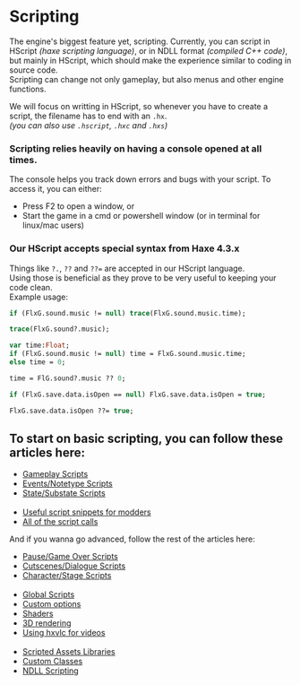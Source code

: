 # Scripting

The engine's biggest feature yet, scripting. Currently, you can script in HScript *(haxe scripting language)*, or in NDLL format *(compiled C++ code)*, but mainly in HScript, which should make the experience similar to coding in source code.<br>
Scripting can change not only gameplay, but also menus and other engine functions.<br>

We will focus on writting in HScript, so whenever you have to create a script, the filename has to end with an ``.hx``.<br>
*(you can also use ``.hscript``, ``.hxc`` and ``.hxs``)*

### Scripting relies heavily on having a console opened at all times.
The console helps you track down errors and bugs with your script. To access it, you can either:
- Press F2 to open a window, or
- Start the game in a cmd or powershell window (or in terminal for linux/mac users)

### Our HScript accepts special syntax from Haxe 4.3.x
Things like ``?.``, ``??`` and ``??=`` are accepted in our HScript language.<br>
Using those is beneficial as they prove to be very useful to keeping your code clean.<br>
Example usage:
```hx
if (FlxG.sound.music != null) trace(FlxG.sound.music.time);

trace(FlxG.sound?.music);
```
```hx
var time:Float;
if (FlxG.sound.music != null) time = FlxG.sound.music.time;
else time = 0;

time = FlG.sound?.music ?? 0;
```
```hx
if (FlxG.save.data.isOpen == null) FlxG.save.data.isOpen = true;

FlxG.save.data.isOpen ??= true;
```

## To start on basic scripting, you can follow these articles here:
- <a href="./PlayState Scripts/Gameplay Scripts.md">Gameplay Scripts</a>
- <a href="./PlayState Scripts/Events or Notetype Scripts.md">Events/Notetype Scripts</a>
- <a href="./State or Substate Scripts.md">State/Substate Scripts</a><br><br>
- <a href="./Useful script snippets for modders.md">Useful script snippets for modders</a>
- <a href="./All of the script calls.md">All of the script calls</a>

And if you wanna go advanced, follow the rest of the articles here:
- <a href="./PlayState Scripts/Pause or Game Over Scripts.md">Pause/Game Over Scripts</a>
- <a href="./PlayState Scripts/Cutscenes or Dialogue Scripts.md.md">Cutscenes/Dialogue Scripts</a>
- <a href="./PlayState Scripts/Character or Stage Scripts.md.md">Character/Stage Scripts</a><br><br>
- <a href="./Global Scripts.md">Global Scripts</a>
- <a href="./Custom options.md">Custom options</a>
- <a href="./Shaders.md">Shaders</a>
- <a href="./3D rendering.md">3D rendering</a>
- <a href="./Using hxvlc for videos.md">Using hxvlc for videos</a><br><br>
- <a href="./Scripted Assets Libraries.md">Scripted Assets Libraries</a>
- <a href="./Custom Classes.md">Custom Classes</a>
- <a href="./NDLL Scripting.md">NDLL Scripting</a>